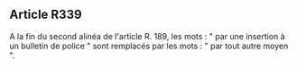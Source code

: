 Article R339
----
A la fin du second alinéa de l'article R. 189, les mots : " par une insertion à
un bulletin de police " sont remplacés par les mots : " par tout autre moyen ".
